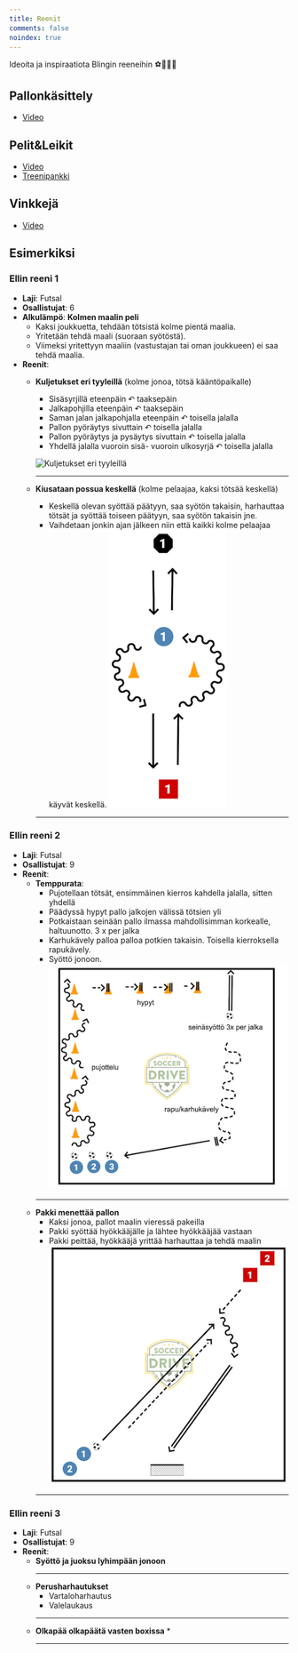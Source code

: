 ```yaml
---
title: Reenit
comments: false
noindex: true
---
```


Ideoita ja inspiraatiota Blingin reeneihin ⚽️🥅🏋️‍♀️

## Pallonkäsittely
  * [Video](https://www.youtube.com/playlist?list=PL7FRD1QjoTyLVU8qCDK0dJ-TLn20pYgeu)

## Pelit&Leikit
  * [Video](https://www.youtube.com/watch?v=srhLxeGU1DQ&list=PL7FRD1QjoTyInDRyvEWlzCbcG-cbL_Sz9&index=2)
  * [Treenipankki](https://ppj.fi/wp-content/uploads/2015/08/treenipankki.pdf)

## Vinkkejä
  * [Video](https://www.youtube.com/watch?v=OeZXnMBVilE&list=PL7FRD1QjoTyIise8cNT3BmN6Iuymn8hjC&index=1)

## Esimerkiksi

### Ellin reeni 1

* **Laji**: Futsal
* **Osallistujat**: 6
* **Alkulämpö**: **Kolmen maalin peli**
  * Kaksi joukkuetta, tehdään tötsistä kolme pientä maalia.
  * Yritetään tehdä maali (suoraan syötöstä).
  * Viimeksi yritettyyn maaliin (vastustajan tai oman joukkueen)  ei saa tehdä maalia.
* **Reenit**:
  * **Kuljetukset eri tyyleillä** (kolme jonoa, tötsä kääntöpaikalle)
      * Sisäsyrjillä eteenpäin ↶ taaksepäin
      * Jalkapohjilla eteenpäin ↶ taaksepäin
      * Saman jalan jalkapohjalla eteenpäin ↶ toisella jalalla
      * Pallon pyöräytys sivuttain ↶ toisella jalalla
      * Pallon pyöräytys ja pysäytys sivuttain ↶ toisella jalalla
      * Yhdellä jalalla vuoroin sisä- vuoroin ulkosyrjä ↶ toisella jalalla

      ![Kuljetukset eri tyyleillä](kuljetukset-eri-tyyleillä.png)
      ***
  * **Kiusataan possua keskellä** (kolme pelaajaa, kaksi tötsää keskellä)
      * Keskellä olevan syöttää päätyyn, saa syötön takaisin, harhauttaa tötsät ja syöttää toiseen päätyyn, saa syötön takaisin jne.
      * Vaihdetaan jonkin ajan jälkeen niin että kaikki kolme pelaajaa käyvät keskellä.
      ![Possun kiusaus](possun-kiusaus.png)
      ***

### Ellin reeni 2

* **Laji**: Futsal
* **Osallistujat**: 9
* **Reenit**:
  * **Temppurata**:
    * Pujotellaan tötsät, ensimmäinen kierros kahdella jalalla, sitten yhdellä
    * Päädyssä hypyt pallo jalkojen välissä tötsien yli
    * Potkaistaan seinään pallo ilmassa mahdollisimman korkealle, haltuunotto. 3 x per jalka
    * Karhukävely palloa palloa potkien takaisin. Toisella kierroksella rapukävely.
    * Syöttö jonoon.
    ![Temppurata](temppurata.png)
    ***
  * **Pakki menettää pallon**
    * Kaksi jonoa, pallot maalin vieressä pakeilla
    * Pakki syöttää hyökkääjälle ja lähtee hyökkääjää vastaan
    * Pakki peittää, hyökkääjä yrittää harhauttaa ja tehdä maalin
    ![Pakin menetys](pakin-menetys.png)
    ***

### Ellin reeni 3
* **Laji**: Futsal
* **Osallistujat**: 9
* **Reenit**:
  * **Syöttö ja juoksu lyhimpään jonoon**
    ***
  * **Perusharhautukset**
    * Vartaloharhautus
    * Valelaukaus
    ***
  * **Olkapää olkapäätä vasten boxissa**
    * 
    ***


